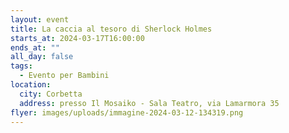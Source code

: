 ```yaml
---
layout: event
title: La caccia al tesoro di Sherlock Holmes
starts_at: 2024-03-17T16:00:00
ends_at: ""
all_day: false
tags:
  - Evento per Bambini
location:
  city: Corbetta
  address: presso Il Mosaiko - Sala Teatro, via Lamarmora 35
flyer: images/uploads/immagine-2024-03-12-134319.png
---
```

